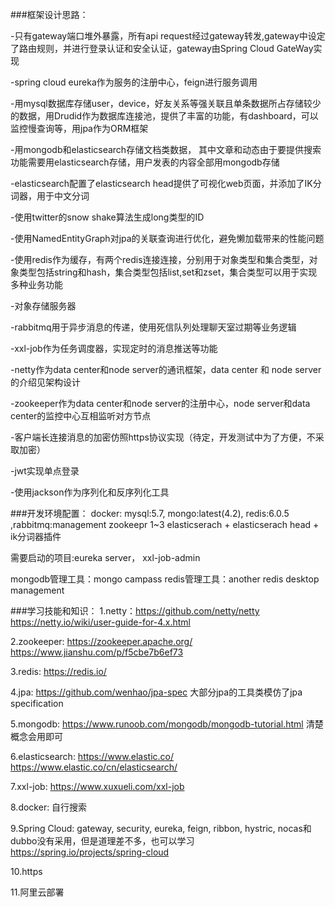###框架设计思路：

-只有gateway端口堆外暴露，所有api request经过gateway转发,gateway中设定了路由规则，并进行登录认证和安全认证，gateway由Spring Cloud GateWay实现

-spring cloud eureka作为服务的注册中心，feign进行服务调用

-用mysql数据库存储user，device，好友关系等强关联且单条数据所占存储较少的数据，用Drudid作为数据库连接池，提供了丰富的功能，有dashboard，可以监控慢查询等，用jpa作为ORM框架

-用mongodb和elasticsearch存储文档类数据， 其中文章和动态由于要提供搜索功能需要用elasticsearch存储，用户发表的内容全部用mongodb存储

-elasticsearch配置了elasticsearch head提供了可视化web页面，并添加了IK分词器，用于中文分词

-使用twitter的snow shake算法生成long类型的ID

-使用NamedEntityGraph对jpa的关联查询进行优化，避免懒加载带来的性能问题

-使用redis作为缓存，有两个redis连接连接，分别用于对象类型和集合类型，对象类型包括string和hash，集合类型包括list,set和zset，集合类型可以用于实现多种业务功能

-对象存储服务器

-rabbitmq用于异步消息的传递，使用死信队列处理聊天室过期等业务逻辑

-xxl-job作为任务调度器，实现定时的消息推送等功能

-netty作为data center和node server的通讯框架，data center 和 node server的介绍见架构设计

-zookeeper作为data center和node server的注册中心，node server和data center的监控中心互相监听对方节点

-客户端长连接消息的加密仿照https协议实现（待定，开发测试中为了方便，不采取加密）

-jwt实现单点登录

-使用jackson作为序列化和反序列化工具



###开发环境配置：
docker: mysql:5.7, mongo:latest(4.2), redis:6.0.5 ,rabbitmq:management
zookeepr 1~3
elasticserach + elasticserach head + ik分词器插件

需要启动的项目:eureka server， xxl-job-admin

mongodb管理工具：mongo campass
redis管理工具：another redis desktop management



###学习技能和知识：
1.netty：https://github.com/netty/netty https://netty.io/wiki/user-guide-for-4.x.html

2.zookeeper: https://zookeeper.apache.org/ https://www.jianshu.com/p/f5cbe7b6ef73

3.redis: https://redis.io/

4.jpa: https://github.com/wenhao/jpa-spec 大部分jpa的工具类模仿了jpa specification

5.mongodb: https://www.runoob.com/mongodb/mongodb-tutorial.html 清楚概念会用即可

6.elasticsearch: https://www.elastic.co/ https://www.elastic.co/cn/elasticsearch/

7.xxl-job: https://www.xuxueli.com/xxl-job

8.docker: 自行搜索

9.Spring Cloud: gateway, security, eureka, feign, ribbon, hystric, nocas和dubbo没有采用，但是道理差不多，也可以学习 https://spring.io/projects/spring-cloud

10.https

11.阿里云部署
